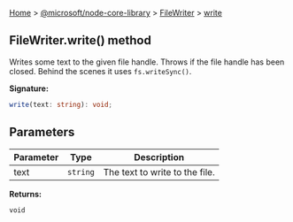 [Home](./index) &gt; [@microsoft/node-core-library](./node-core-library.md) &gt; [FileWriter](./node-core-library.filewriter.md) &gt; [write](./node-core-library.filewriter.write.md)

## FileWriter.write() method

Writes some text to the given file handle. Throws if the file handle has been closed. Behind the scenes it uses `fs.writeSync()`<!-- -->.

<b>Signature:</b>

```typescript
write(text: string): void;
```

## Parameters

|  Parameter | Type | Description |
|  --- | --- | --- |
|  text | `string` | The text to write to the file. |

<b>Returns:</b>

`void`


